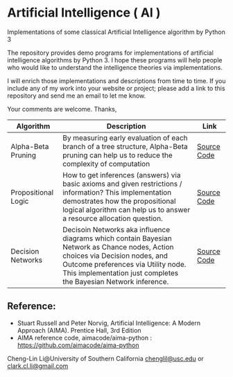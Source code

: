 # Artificial Intelligence ( AI )
Implementations of some classical Artificial Intelligence algorithm by Python 3

The repository provides demo programs for implementations of artificial intelligence algorithms by Python 3. I hope these programs will help people who would like to understand the intelligence theories via implementations.

I will enrich those implementations and descriptions from time to time. If you include any of my work into your website or project; please add a link to this repository and send me an email to let me know.

Your comments are welcome.
Thanks,

|Algorithm|Description|Link|
|------|------|--------|
|Alpha-Beta Pruning|By measuring early evaluation of each branch of a tree structure, Alpha-Beta pruning can help us to reduce the complexity of computation| [Source Code](https://github.com/Cheng-Lin-Li/AI/blob/master/Alpha-Beta_Pruning)|
|Propositional Logic|How to get inferences (answers) via basic axioms and given restrictions / information? This implementation demostrates how the propositional logical algorithm can help us to answer a resource allocation question.  |[Source Code](https://github.com/Cheng-Lin-Li/AI/tree/master/Propositional_Logic)|
|Decision Networks| Decisoin Networks aka influence diagrams which contain Bayesian Network as Chance nodes, Action choices via Decision nodes, and Outcome preferences via Utility node. This implementation just completes the Bayesian Network inference. |[Source Code](https://github.com/Cheng-Lin-Li/AI/tree/master/DecisionNetwork)|



## Reference:
* Stuart Russell and Peter Norvig, Artificial Intelligence: A Modern Approach (AIMA). Prentice Hall, 3rd Edition
* AIMA reference code, aimacode/aima-python : https://github.com/aimacode/aima-python


Cheng-Lin Li@University of Southern California
chenglil@usc.edu or 
clark.cl.li@gmail.com
